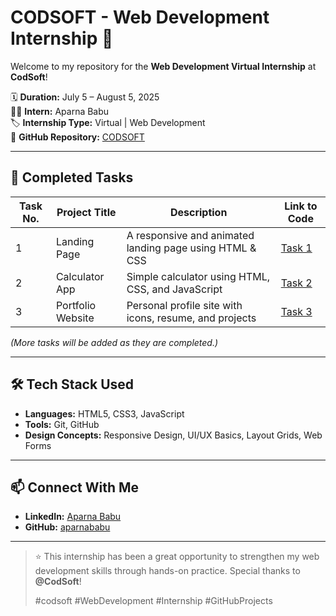 # CODSOFT - Web Development Internship 🚀

Welcome to my repository for the **Web Development Virtual Internship** at **CodSoft**!

🗓️ **Duration:** July 5 – August 5, 2025  
👩‍💻 **Intern:** Aparna Babu  
🏷️ **Internship Type:** Virtual | Web Development  
📍 **GitHub Repository:** [CODSOFT](https://github.com/YOUR_USERNAME/CODSOFT)

---

## 📌 Completed Tasks

| Task No. | Project Title        | Description                                              | Link to Code |
|----------|----------------------|----------------------------------------------------------|--------------|
| 1        | Landing Page         | A responsive and animated landing page using HTML & CSS | [Task 1](https://github.com/YOUR_USERNAME/CODSOFT/tree/main/Task1_LandingPage) |
| 2        | Calculator App       | Simple calculator using HTML, CSS, and JavaScript       | [Task 2](https://github.com/YOUR_USERNAME/CODSOFT/tree/main/Task2_Calculator) |
| 3        | Portfolio Website    | Personal profile site with icons, resume, and projects  | [Task 3](https://github.com/YOUR_USERNAME/CODSOFT/tree/main/Task3_PortfolioWebsite) |

_(More tasks will be added as they are completed.)_

---

## 🛠️ Tech Stack Used

- **Languages:** HTML5, CSS3, JavaScript
- **Tools:** Git, GitHub
- **Design Concepts:** Responsive Design, UI/UX Basics, Layout Grids, Web Forms

---

## 📫 Connect With Me

- **LinkedIn:** [Aparna Babu](https://www.linkedin.com/in/aparna-babu-2192a828a)
- **GitHub:** [aparnababu](https://github.com/Aparnababu23)

---

> ⭐ This internship has been a great opportunity to strengthen my web development skills through hands-on practice. Special thanks to **@CodSoft**!  
>  
> #codsoft #WebDevelopment #Internship #GitHubProjects
